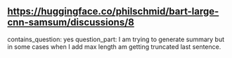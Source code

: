 ## https://huggingface.co/philschmid/bart-large-cnn-samsum/discussions/8

contains_question: yes
question_part: I am trying to generate summary but in some cases when I add max length am getting truncated last sentence.